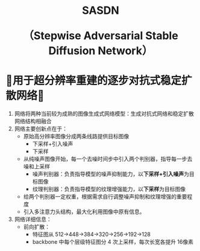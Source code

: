 <h1 align="center">SASDN

（Stepwise Adversarial Stable Diffusion Network）</h1>

# 🚀用于超分辨率重建的逐步对抗式稳定扩散网络🚀
1.  网络将两种当前较为成熟的图像生成式网络模型：生成对抗式网络和稳定扩散网络结构相融合
2.  网络主要创新点在于：
    - 原始高分辨率图像分成两条线路提供目标图像
        - 下采样+引入噪声
        - 下采样
    - 从纯噪声图像开始，每一个去噪时间步中引入两个判别器，指导每一步去噪和上采样
       - 噪声判别器：负责指导模型的噪声抑制能力，以**下采样+引入噪声**为目标图像
       - 纹理判别器：负责指导模型的纹理增强能力，以**下采样**为目标图像
    - 给两个判别器一定权重，根据需求自行调整噪声抑制和纹理增强的重要程度
    - 引入多注意力头结构，最大化利用图像中原有信息。
3. 网络详细信息：
   - 前向扩散：
      - 特征图从 512->448->384->320->256->192->128
      - backbone 中每个层级特征图分 4 次上采样，每次长宽各提升 16像素